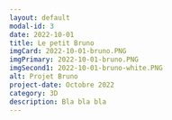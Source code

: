```yaml
---
layout: default
modal-id: 3
date: 2022-10-01
title: Le petit Bruno
imgCard: 2022-10-01-bruno.PNG
imgPrimary: 2022-10-01-bruno.PNG
imgSecond1: 2022-10-01-bruno-white.PNG
alt: Projet Bruno
project-date: Octobre 2022
category: 3D
description: Bla bla bla
---
```

